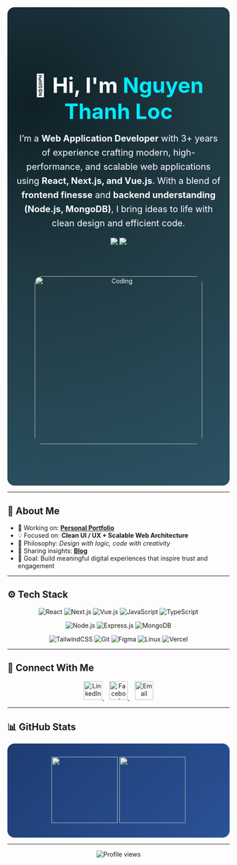 <!-- 🌌 Hero Section -->
<div align="center" style="
  background: radial-gradient(circle at 10% 20%, #0f2027 0%, #203a43 40%, #2c5364 100%);
  color: white;
  padding: 80px 20px;
  border-radius: 16px;
">

  <h1 style="font-size: 48px; font-weight: 700; margin-bottom: 16px;">
    👋 Hi, I'm <span style="color:#00eaff;">Nguyen Thanh Loc</span>
  </h1>

  <h3 style="max-width: 800px; margin: 0 auto; line-height: 1.6; font-weight: 400; font-size: 20px;">
    I’m a <b>Web Application Developer</b> with 3+ years of experience crafting modern, 
    high-performance, and scalable web applications using <b>React, Next.js, and Vue.js</b>.  
    With a blend of <b>frontend finesse</b> and <b>backend understanding (Node.js, MongoDB)</b>,  
    I bring ideas to life with clean design and efficient code.
  </h3>

  <br />

  <a href="https://www.nguyenloc.dev/" target="_blank" style="text-decoration:none;">
    <img src="https://img.shields.io/badge/🌐_Portfolio-00eaff?style=for-the-badge&logo=vercel&logoColor=white" />
  </a>
  <a href="mailto:nguyenloc12021999vn@gmail.com" style="text-decoration:none;">
    <img src="https://img.shields.io/badge/📧_Contact_Me-ff4b2b?style=for-the-badge&logo=gmail&logoColor=white" />
  </a>

  <br /><br />
  <img src="https://media3.giphy.com/media/78XCFBGOlS6keY1Bil/giphy.gif" alt="Coding" width="380" style="border-radius: 16px; margin-top: 20px;" />

</div>

---

## 🧠 About Me

- 🔭 Working on: **[Personal Portfolio](https://www.nguyenloc.dev/)**  
- 💡 Focused on: **Clean UI / UX + Scalable Web Architecture**  
- 🧩 Philosophy: *Design with logic, code with creativity*  
- 📝 Sharing insights: **[Blog](https://www.nguyenloc.dev/blogs)**  
- 🎯 Goal: Build meaningful digital experiences that inspire trust and engagement  

---

## ⚙️ Tech Stack

<p align="center">
  <!-- Frontend -->
  <img src="https://img.icons8.com/?size=48&id=123603&format=png&color=00E0FF" alt="React" title="React" />
  <img src="https://img.icons8.com/?size=48&id=MWiBjkuHeMVw&format=png&color=00E0FF" alt="Next.js" title="Next.js" />
  <img src="https://img.icons8.com/?size=48&id=123595&format=png&color=00E0FF" alt="Vue.js" title="Vue.js" />
  <img src="https://img.icons8.com/?size=48&id=108784&format=png&color=00E0FF" alt="JavaScript" title="JavaScript" />
  <img src="https://img.icons8.com/?size=48&id=uJM6fQYqDaZK&format=png&color=00E0FF" alt="TypeScript" title="TypeScript" />
</p>

<p align="center">
  <!-- Backend -->
  <img src="https://img.icons8.com/?size=48&id=54087&format=png&color=00E0FF" alt="Node.js" title="Node.js" />
  <img src="https://img.icons8.com/?size=48&id=90519&format=png&color=00E0FF" alt="Express.js" title="Express.js" />
  <img src="https://img.icons8.com/?size=48&id=74402&format=png&color=00E0FF" alt="MongoDB" title="MongoDB" />
</p>

<p align="center">
  <!-- Tools & Design -->
  <img src="https://img.icons8.com/?size=48&id=106167&format=png&color=00E0FF" alt="TailwindCSS" title="Tailwind CSS" />
  <img src="https://img.icons8.com/?size=48&id=20906&format=png&color=00E0FF" alt="Git" title="Git" />
  <img src="https://img.icons8.com/?size=48&id=13679&format=png&color=00E0FF" alt="Figma" title="Figma" />
  <img src="https://img.icons8.com/?size=48&id=108784&format=png&color=00E0FF" alt="Linux" title="Linux" />
  <img src="https://img.icons8.com/?size=48&id=20906&format=png&color=00E0FF" alt="Vercel" title="Vercel" />
</p>


---

## 🤝 Connect With Me

<p align="center">
  <a href="https://www.linkedin.com/in/nguy%E1%BB%85n-th%C3%A0nh-l%E1%BB%99c-479476196/" target="_blank">
    <img src="https://img.icons8.com/?size=100&id=13930&format=png&color=0A66C2" alt="LinkedIn" height="42" />
  </a>
  &nbsp;&nbsp;
  <a href="https://www.facebook.com/your.facebook.username" target="_blank">
    <img src="https://img.icons8.com/?size=100&id=uLWV5A9vXIPu&format=png&color=1877F2" alt="Facebook" height="42" />
  </a>
  &nbsp;&nbsp;
  <a href="mailto:nguyenloc12021999vn@gmail.com">
    <img src="https://img.icons8.com/?size=100&id=86885&format=png&color=EA4335" alt="Email" height="42" />
  </a>
</p>

---

## 📊 GitHub Stats

<div align="center" style="background: linear-gradient(135deg, #1e3c72, #2a5298); padding: 30px; border-radius: 16px;">
  <img src="https://github-readme-stats.vercel.app/api?username=kimjayden&show_icons=true&theme=react&hide_border=true" height="150" />
  <img src="https://github-readme-stats.vercel.app/api/top-langs/?username=kimjayden&layout=compact&theme=react&hide_border=true" height="150" />
</div>

---

<div align="center" style="margin-top: 10px;">
  <img src="https://komarev.com/ghpvc/?username=kimjayden&label=Profile%20views&color=00eaff&style=flat-square" alt="Profile views" />
</div>
